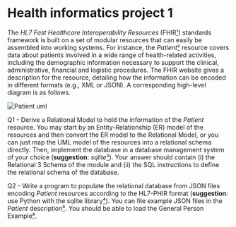 # Health informatics project 1

The *HL7 Fast Healthcare Interoperability Resources* (FHIR[¹]) standards framework is built on a set of modular resources that can easily be assembled into working systems. For instance, the *Patient*[²] resource covers data about patients involved in a wide range of health-related activities, including the demographic information necessary to support the clinical, administrative, financial and logistic procedures. The FHIR website gives a description for the resource, detailing how the information can be encoded in different formats (e.g., XML or JSON). A corresponding high-level diagram is as follows.

![Patient uml](https://github.com/BeatrizRCorreia/health_informatics_project1/blob/master/patient_uml.png)

Q1 - Derive a Relational Model to hold the information of the *Patient* resource. You may start by an Entity-Relationship (ER) model of the resources and then convert the ER model to the Relational Model, or you can just map the UML model of the resources into a relational schema directly. Then, implement the database in a database management system of your choice (**suggestion**: *sqlite*[³]). Your answer should contain (i) the Relational 3 Schema of the module and (ii) the SQL instructions to define the relational schema of the database.

Q2 - Write a program to populate the relational database from JSON files encoding *Patient* resources according to the HL7-PHIR format (**suggestion**: use Python with the sqlite library[⁴]). You can file example JSON files in the *Patient* description[⁵]. You should be able to load the General Person Example[⁶]. 

[¹]: http://www.hl7.org/fhir/stu3/
[²]: http://hl7.org/fhir/STU3/patient.html
[³]: https://www.sqlite.org/index.html
[⁴]: https://docs.python.org/2/library/sqlite3.html
[⁵]: http://hl7.org/fhir/STU3/patient-examples.html
[⁶]: http://hl7.org/fhir/STU3/patient-example.json.html
